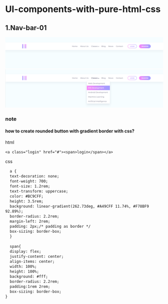 # UI-components-with-pure-html-css

## 1.Nav-bar-01
![preview](https://github.com/designer-kevinxie/UI-components-with-pure-html-css/blob/master/nav-bar-01/images/preview-default.png)
![hover](https://github.com/designer-kevinxie/UI-components-with-pure-html-css/blob/master/nav-bar-01/images/preview-hover.png)
### note
#### how to create rounded button with gradient border with css?
html

    <a class="login" href="#"><span>login</span></a>
    
css

      a {
      text-decoration: none;
      font-weight: 700;
      font-size: 1.2rem;
      text-transform: uppercase;
      color: #BC9CFF;
      height: 3.5rem;
      background: linear-gradient(262.73deg, #A49CFF 11.74%, #F78BF9 92.89%);
      border-radius: 2.2rem;
      margin-left: 2rem;
      padding: 2px;/* padding as border */
      box-sizing: border-box;
      }

      span{
      display: flex;
      justify-content: center;
      align-items: center;
      width: 100%;
      height: 100%;
      background: #fff;
      border-radius: 2.2rem;
      padding:1rem 2rem;
      box-sizing: border-box;
    }
    
  
